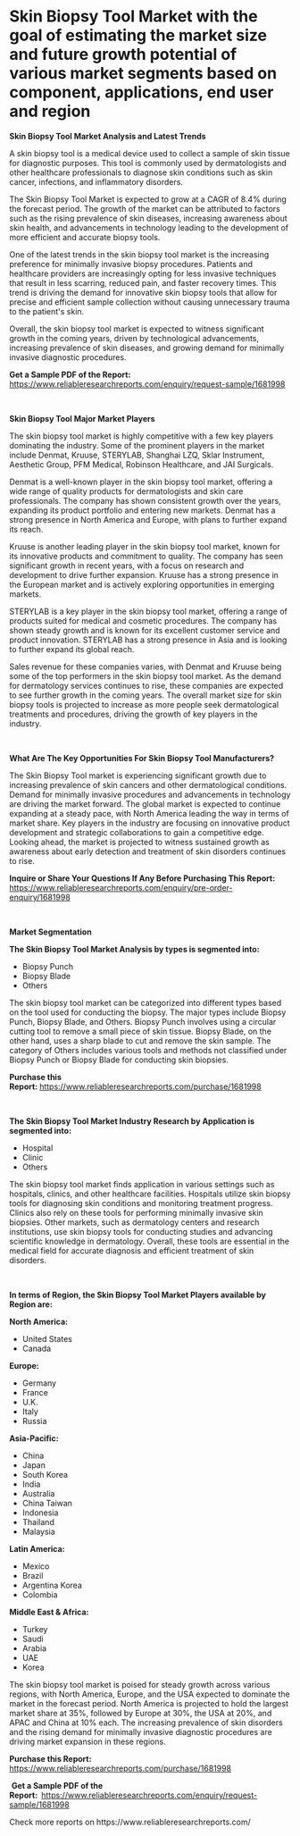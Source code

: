 <p><h1>Skin Biopsy Tool Market with the goal of estimating the market size and future growth potential of various market segments based on component, applications, end user and region</h1></p><p><strong>Skin Biopsy Tool Market Analysis and Latest Trends</strong></p>
<p><p>A skin biopsy tool is a medical device used to collect a sample of skin tissue for diagnostic purposes. This tool is commonly used by dermatologists and other healthcare professionals to diagnose skin conditions such as skin cancer, infections, and inflammatory disorders.</p><p>The Skin Biopsy Tool Market is expected to grow at a CAGR of 8.4% during the forecast period. The growth of the market can be attributed to factors such as the rising prevalence of skin diseases, increasing awareness about skin health, and advancements in technology leading to the development of more efficient and accurate biopsy tools.</p><p>One of the latest trends in the skin biopsy tool market is the increasing preference for minimally invasive biopsy procedures. Patients and healthcare providers are increasingly opting for less invasive techniques that result in less scarring, reduced pain, and faster recovery times. This trend is driving the demand for innovative skin biopsy tools that allow for precise and efficient sample collection without causing unnecessary trauma to the patient's skin.</p><p>Overall, the skin biopsy tool market is expected to witness significant growth in the coming years, driven by technological advancements, increasing prevalence of skin diseases, and growing demand for minimally invasive diagnostic procedures.</p></p>
<p><strong>Get a Sample PDF of the Report:&nbsp;</strong> <a href="https://www.reliableresearchreports.com/enquiry/request-sample/1681998">https://www.reliableresearchreports.com/enquiry/request-sample/1681998</a></p>
<p>&nbsp;</p>
<p><strong>Skin Biopsy Tool Major Market Players</strong></p>
<p><p>The skin biopsy tool market is highly competitive with a few key players dominating the industry. Some of the prominent players in the market include Denmat, Kruuse, STERYLAB, Shanghai LZQ, Sklar Instrument, Aesthetic Group, PFM Medical, Robinson Healthcare, and JAI Surgicals.</p><p>Denmat is a well-known player in the skin biopsy tool market, offering a wide range of quality products for dermatologists and skin care professionals. The company has shown consistent growth over the years, expanding its product portfolio and entering new markets. Denmat has a strong presence in North America and Europe, with plans to further expand its reach.</p><p>Kruuse is another leading player in the skin biopsy tool market, known for its innovative products and commitment to quality. The company has seen significant growth in recent years, with a focus on research and development to drive further expansion. Kruuse has a strong presence in the European market and is actively exploring opportunities in emerging markets.</p><p>STERYLAB is a key player in the skin biopsy tool market, offering a range of products suited for medical and cosmetic procedures. The company has shown steady growth and is known for its excellent customer service and product innovation. STERYLAB has a strong presence in Asia and is looking to further expand its global reach.</p><p>Sales revenue for these companies varies, with Denmat and Kruuse being some of the top performers in the skin biopsy tool market. As the demand for dermatology services continues to rise, these companies are expected to see further growth in the coming years. The overall market size for skin biopsy tools is projected to increase as more people seek dermatological treatments and procedures, driving the growth of key players in the industry.</p></p>
<p>&nbsp;</p>
<p><strong>What Are The Key Opportunities For Skin Biopsy Tool Manufacturers?</strong></p>
<p><p>The Skin Biopsy Tool market is experiencing significant growth due to increasing prevalence of skin cancers and other dermatological conditions. Demand for minimally invasive procedures and advancements in technology are driving the market forward. The global market is expected to continue expanding at a steady pace, with North America leading the way in terms of market share. Key players in the industry are focusing on innovative product development and strategic collaborations to gain a competitive edge. Looking ahead, the market is projected to witness sustained growth as awareness about early detection and treatment of skin disorders continues to rise.</p></p>
<p><strong>Inquire or Share Your Questions If Any Before Purchasing This Report:</strong> <a href="https://www.reliableresearchreports.com/enquiry/pre-order-enquiry/1681998">https://www.reliableresearchreports.com/enquiry/pre-order-enquiry/1681998</a></p>
<p>&nbsp;</p>
<p><strong>Market Segmentation</strong></p>
<p><strong>The Skin Biopsy Tool Market Analysis by types is segmented into:</strong></p>
<p><ul><li>Biopsy Punch</li><li>Biopsy Blade</li><li>Others</li></ul></p>
<p><p>The skin biopsy tool market can be categorized into different types based on the tool used for conducting the biopsy. The major types include Biopsy Punch, Biopsy Blade, and Others. Biopsy Punch involves using a circular cutting tool to remove a small piece of skin tissue. Biopsy Blade, on the other hand, uses a sharp blade to cut and remove the skin sample. The category of Others includes various tools and methods not classified under Biopsy Punch or Biopsy Blade for conducting skin biopsies.</p></p>
<p><strong>Purchase this Report:&nbsp;</strong><a href="https://www.reliableresearchreports.com/purchase/1681998">https://www.reliableresearchreports.com/purchase/1681998</a></p>
<p>&nbsp;</p>
<p><strong>The Skin Biopsy Tool Market Industry Research by Application is segmented into:</strong></p>
<p><ul><li>Hospital</li><li>Clinic</li><li>Others</li></ul></p>
<p><p>The skin biopsy tool market finds application in various settings such as hospitals, clinics, and other healthcare facilities. Hospitals utilize skin biopsy tools for diagnosing skin conditions and monitoring treatment progress. Clinics also rely on these tools for performing minimally invasive skin biopsies. Other markets, such as dermatology centers and research institutions, use skin biopsy tools for conducting studies and advancing scientific knowledge in dermatology. Overall, these tools are essential in the medical field for accurate diagnosis and efficient treatment of skin disorders.</p></p>
<p>&nbsp;</p>
<p><strong>In terms of Region, the Skin Biopsy Tool Market Players available by Region are:</strong></p>
<p>
    <p> <strong> North America: </strong>
        <ul>
            <li>United States</li>
            <li>Canada</li>
        </ul>
        </p> 
    <p> <strong> Europe: </strong>
        <ul>
            <li>Germany</li>
            <li>France</li>
            <li>U.K.</li>
            <li>Italy</li>
            <li>Russia</li>
        </ul>
        </p> 
    <p> <strong> Asia-Pacific: </strong>
        <ul>
            <li>China</li>
            <li>Japan</li>
            <li>South Korea</li>
            <li>India</li>
            <li>Australia</li>
            <li>China Taiwan</li>
            <li>Indonesia</li>
            <li>Thailand</li>
            <li>Malaysia</li>
        </ul>
        </p> 
    <p> <strong> Latin America: </strong>
        <ul>
            <li>Mexico</li>
            <li>Brazil</li>
            <li>Argentina Korea</li>
            <li>Colombia</li>
        </ul>
        </p> 
    <p> <strong> Middle East & Africa: </strong>
        <ul>
            <li>Turkey</li>
            <li>Saudi</li>
            <li>Arabia</li>
            <li>UAE</li>
            <li>Korea</li>
        </ul>
    </p>
    </p>
<p><p>The skin biopsy tool market is poised for steady growth across various regions, with North America, Europe, and the USA expected to dominate the market in the forecast period. North America is projected to hold the largest market share at 35%, followed by Europe at 30%, the USA at 20%, and APAC and China at 10% each. The increasing prevalence of skin disorders and the rising demand for minimally invasive diagnostic procedures are driving market expansion in these regions.</p></p>
<p><strong>Purchase this Report: </strong><a href="https://www.reliableresearchreports.com/purchase/1681998">https://www.reliableresearchreports.com/purchase/1681998</a></p>
<p>&nbsp;<strong>Get a Sample PDF of the Report:&nbsp;&nbsp;</strong><a href="https://www.reliableresearchreports.com/enquiry/request-sample/1681998">https://www.reliableresearchreports.com/enquiry/request-sample/1681998</a></p>
<p><strong></strong></p>
<p>Check more reports on https://www.reliableresearchreports.com/</p>